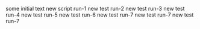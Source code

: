 


some initial text
new script run-1
new test run-2
new test run-3
new test run-4
new test run-5
new test run-6
new test run-7
new test run-7
new test run-7
